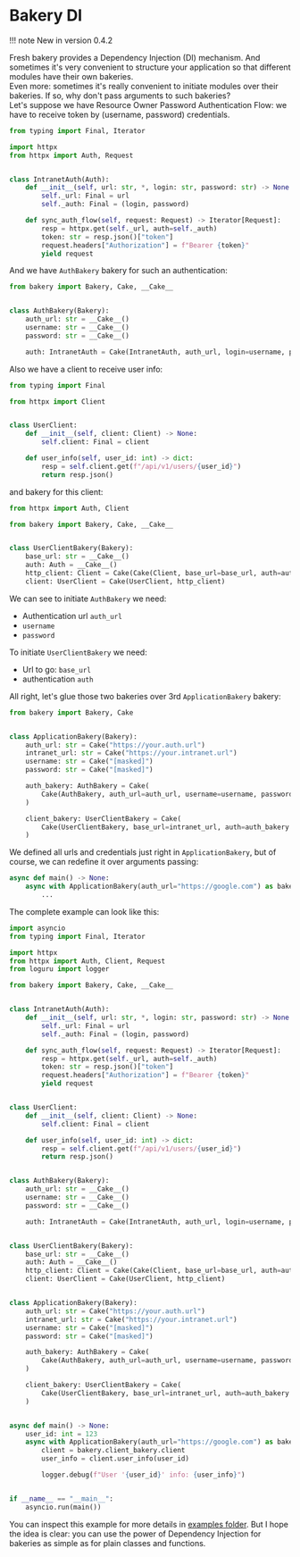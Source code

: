 # Bakery DI

!!! note
    New in version 0.4.2


Fresh bakery provides a Dependency Injection (DI) mechanism. And sometimes it's very convenient to structure your application so that different modules have their own bakeries.     
Even more: sometimes it's really convenient to initiate modules over their bakeries. 
If so, why don't pass arguments to such bakeries?     
Let's suppose we have Resource Owner Password Authentication Flow: we have to receive token by (username, password) credentials. 

```python
from typing import Final, Iterator

import httpx
from httpx import Auth, Request


class IntranetAuth(Auth):
    def __init__(self, url: str, *, login: str, password: str) -> None:
        self._url: Final = url
        self._auth: Final = (login, password)

    def sync_auth_flow(self, request: Request) -> Iterator[Request]:
        resp = httpx.get(self._url, auth=self._auth)
        token: str = resp.json()["token"]
        request.headers["Authorization"] = f"Bearer {token}"
        yield request

```
And we have `AuthBakery` bakery for such an authentication:
```python
from bakery import Bakery, Cake, __Cake__


class AuthBakery(Bakery):
    auth_url: str = __Cake__()
    username: str = __Cake__()
    password: str = __Cake__()

    auth: IntranetAuth = Cake(IntranetAuth, auth_url, login=username, password=password)
```
Also we have a client to receive user info:
```python
from typing import Final

from httpx import Client


class UserClient:
    def __init__(self, client: Client) -> None:
        self.client: Final = client

    def user_info(self, user_id: int) -> dict:
        resp = self.client.get(f"/api/v1/users/{user_id}")
        return resp.json()
```
and bakery for this client:
```python
from httpx import Auth, Client

from bakery import Bakery, Cake, __Cake__


class UserClientBakery(Bakery):
    base_url: str = __Cake__()
    auth: Auth = __Cake__()
    http_client: Client = Cake(Cake(Client, base_url=base_url, auth=auth))
    client: UserClient = Cake(UserClient, http_client)
```
We can see to initiate `AuthBakery` we need:     
- Authentication url `auth_url`     
- `username`    
- `password`     

To initiate `UserClientBakery` we need:     
- Url to go: `base_url`     
- authentication `auth`     

All right, let's glue those two bakeries over 3rd `ApplicationBakery` bakery:     
```python
from bakery import Bakery, Cake


class ApplicationBakery(Bakery):
    auth_url: str = Cake("https://your.auth.url")
    intranet_url: str = Cake("https://your.intranet.url")
    username: str = Cake("[masked]")
    password: str = Cake("[masked]")

    auth_bakery: AuthBakery = Cake(
        Cake(AuthBakery, auth_url=auth_url, username=username, password=password)
    )

    client_bakery: UserClientBakery = Cake(
        Cake(UserClientBakery, base_url=intranet_url, auth=auth_bakery.auth)
    )
```
We defined all urls and credentials just right in `ApplicationBakery`, but of course, we can redefine it over arguments passing:
```python
async def main() -> None:
    async with ApplicationBakery(auth_url="https://google.com") as bakery:
        ...
```
The complete example can look like this:
```python
import asyncio
from typing import Final, Iterator

import httpx
from httpx import Auth, Client, Request
from loguru import logger

from bakery import Bakery, Cake, __Cake__


class IntranetAuth(Auth):
    def __init__(self, url: str, *, login: str, password: str) -> None:
        self._url: Final = url
        self._auth: Final = (login, password)

    def sync_auth_flow(self, request: Request) -> Iterator[Request]:
        resp = httpx.get(self._url, auth=self._auth)
        token: str = resp.json()["token"]
        request.headers["Authorization"] = f"Bearer {token}"
        yield request


class UserClient:
    def __init__(self, client: Client) -> None:
        self.client: Final = client

    def user_info(self, user_id: int) -> dict:
        resp = self.client.get(f"/api/v1/users/{user_id}")
        return resp.json()


class AuthBakery(Bakery):
    auth_url: str = __Cake__()
    username: str = __Cake__()
    password: str = __Cake__()

    auth: IntranetAuth = Cake(IntranetAuth, auth_url, login=username, password=password)


class UserClientBakery(Bakery):
    base_url: str = __Cake__()
    auth: Auth = __Cake__()
    http_client: Client = Cake(Cake(Client, base_url=base_url, auth=auth))
    client: UserClient = Cake(UserClient, http_client)


class ApplicationBakery(Bakery):
    auth_url: str = Cake("https://your.auth.url")
    intranet_url: str = Cake("https://your.intranet.url")
    username: str = Cake("[masked]")
    password: str = Cake("[masked]")

    auth_bakery: AuthBakery = Cake(
        Cake(AuthBakery, auth_url=auth_url, username=username, password=password)
    )

    client_bakery: UserClientBakery = Cake(
        Cake(UserClientBakery, base_url=intranet_url, auth=auth_bakery.auth)
    )


async def main() -> None:
    user_id: int = 123
    async with ApplicationBakery(auth_url="https://google.com") as bakery:
        client = bakery.client_bakery.client
        user_info = client.user_info(user_id)

        logger.debug(f"User '{user_id}' info: {user_info}")


if __name__ == "__main__":
    asyncio.run(main())
```
You can inspect this example for more details in [examples folder](https://github.com/Mityuha/fresh-bakery/tree/main/examples/docs_bakery_di_example). But I hope the idea is clear: you can use the power of Dependency Injection for bakeries as simple as for plain classes and functions.
